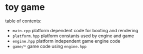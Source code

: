 # toy game

table of contents:
* `main.cpp` platform dependent code for booting and rendering
* `platform.hpp` platform constants used by engine and game
* `engine.hpp` platform independent game engine code
* `game/*` game code using `engine.hpp`
